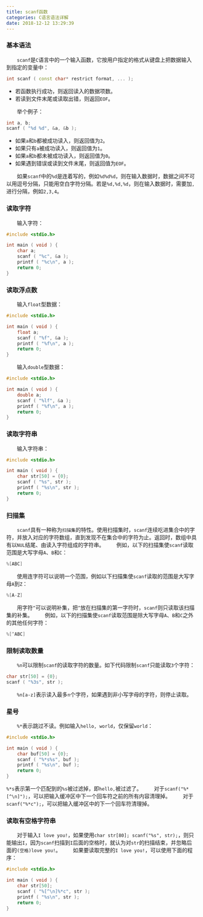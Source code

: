 ```yaml
---
title: scanf函数
categories: C语言语法详解
date: 2018-12-12 13:29:39
---
```

### 基本语法

&emsp;&emsp;`scanf`是`C`语言中的一个输入函数，它按用户指定的格式从键盘上把数据输入到指定的变量中：<!--more-->

``` cpp
int scanf ( const char* restrict format, ... );
```

- 若函数执行成功，则返回读入的数据项数。
- 若读到文件末尾或读取出错，则返回`EOF`。

&emsp;&emsp;举个例子：

``` cpp
int a, b;
scanf ( "%d %d", &a, &b );
```

- 如果`a`和`b`都被成功读入，则返回值为`2`。
- 如果只有`a`被成功读入，则返回值为`1`。
- 如果`a`和`b`都未被成功读入，则返回值为`0`。
- 如果遇到错误或读到文件末尾，则返回值为`EOF`。

&emsp;&emsp;如果`scanf`中的`%d`是连着写的，例如`%d%d%d`，则在输入数据时，数据之间不可以用逗号分隔，只能用空白字符分隔。若是`%d,%d,%d`，则在输入数据时，需要加`,`进行分隔，例如`2,3,4`。

### 读取字符

&emsp;&emsp;输入字符：

``` cpp
#include <stdio.h>

int main ( void ) {
    char a;
    scanf ( "%c", &a );
    printf ( "%c\n", a );
    return 0;
}
```

### 读取浮点数

&emsp;&emsp;输入`float`型数据：

``` cpp
#include <stdio.h>

int main ( void ) {
    float a;
    scanf ( "%f", &a );
    printf ( "%f\n", a );
    return 0;
}
```

&emsp;&emsp;输入`double`型数据：

``` cpp
#include <stdio.h>

int main ( void ) {
    double a;
    scanf ( "%lf", &a );
    printf ( "%f\n", a );
    return 0;
}
```

### 读取字符串

&emsp;&emsp;输入字符串：

``` cpp
#include <stdio.h>

int main ( void ) {
    char str[50] = {0};
    scanf ( "%s", str );
    printf ( "%s\n", str );
    return 0;
}
```

### 扫描集

&emsp;&emsp;`scanf`具有一种称为`扫描集`的特性。使用扫描集时，`scanf`连续吃进集合中的字符，并放入对应的字符数组，直到发现不在集合中的字符为止。返回时，数组中具有以`NUL`结尾、由读入字符组成的字符串。
&emsp;&emsp;例如，以下的扫描集使`scanf`读取范围是大写字母`A`、`B`和`C`：

``` cpp
%[ABC]
```

&emsp;&emsp;使用连字符可以说明一个范围，例如以下扫描集使`scanf`读取的范围是大写字母`A`到`Z`：

``` cpp
%[A-Z]
```

&emsp;&emsp;用字符`^`可以说明补集，把`^`放在扫描集的第一字符时，`scanf`则只读取该扫描集的补集。
&emsp;&emsp;例如，以下的扫描集使`scanf`读取范围是除大写字母`A`、`B`和`C`之外的其他任何字符：

``` cpp
%[^ABC]
```

### 限制读取数量

&emsp;&emsp;`%n`可以限制`scanf`的读取字符的数量。如下代码限制`scanf`只能读取`3`个字符：

``` cpp
char str[50] = {0};
scanf ( "%3s", str );
```

&emsp;&emsp;`%n[a-z]`表示读入最多`n`个字符，如果遇到非小写字母的字符，则停止读取。

### 星号

&emsp;&emsp;`%*`表示跳过不读。例如输入`hello, world`，仅保留`world`：

``` cpp
#include <stdio.h>

int main ( void ) {
    char buf[50] = {0};
    scanf ( "%*s%s", buf );
    printf ( "%s\n", buf );
    return 0;
}
```

`%*s`表示第一个匹配到的`%s`被过滤掉，即`hello,`被过滤了。
&emsp;&emsp;对于`scanf("%*[^\n]");`，可以把输入缓冲区中下一个回车符之前的所有内容清理掉。
&emsp;&emsp;对于`scanf("%*c");`，可以把输入缓冲区中的下一个回车符清理掉。

### 读取有空格字符串

&emsp;&emsp;对于输入`I love you!`，如果使用`char str[80]; scanf("%s", str);`，则只能输出`I`，因为`scanf`扫描到`I`后面的空格时，就认为对`str`的扫描结束，并忽略后面的`(空格)love you!`。
&emsp;&emsp;如果要读取完整的`I love you!`，可以使用下面的程序：

``` cpp
#include <stdio.h>

int main ( void ) {
    char str[50];
    scanf ( "%[^\n]%*c", str );
    printf ( "%s\n", str );
    return 0;
}
```
